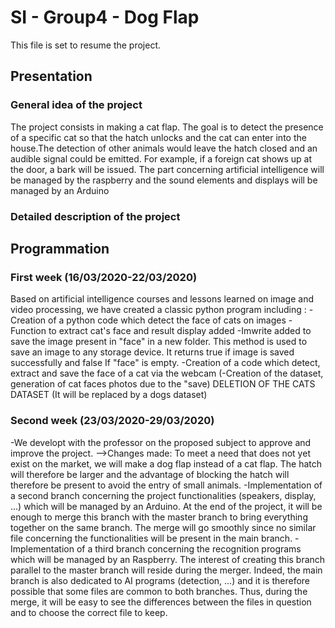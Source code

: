 # SI - Group4 - Dog Flap
This file is set to resume the project.

## Presentation
### General idea of the project
The project consists in making a cat flap. The goal is to detect the presence of a specific cat so that the hatch unlocks and the cat can enter into the house.The detection of other animals would leave the hatch closed and an audible signal could be emitted. For example, if a foreign cat shows up at the door, a bark will be issued.
The part concerning artificial intelligence will be managed by the raspberry and the sound elements and displays will be managed by an Arduino

### Detailed description of the project

## Programmation
### First week (16/03/2020-22/03/2020)
Based on artificial intelligence courses and lessons learned on image and video processing, we have created a classic python program including :
-Creation of a python code which detect the face of cats on images
-Function to extract cat's face and result display added
-Imwrite added to save the image present in "face" in a new folder. This method is used to save an image to any storage device. It returns true if image is saved successfully and false If "face" is empty.
-Creation of a code which detect, extract and save the face of a cat via the webcam
(-Creation of the dataset, generation of cat faces photos due to the "save)
DELETION OF THE CATS DATASET (It will be replaced by a dogs dataset)

### Second week (23/03/2020-29/03/2020)
-We developt with the professor on the proposed subject to approve and improve the project.
-->Changes made: To meet a need that does not yet exist on the market, we will make a dog flap instead of a cat flap. The hatch will therefore be larger and the advantage of blocking the hatch will therefore be present to avoid the entry of small animals.
-Implementation of a second branch concerning the project functionalities (speakers, display, ...) which will be managed by an Arduino. At the end of the project, it will be enough to merge this branch with the master branch to bring everything together on the same branch. The merge will go smoothly since no similar file concerning the functionalities will be present in the main branch.
-Implementation of a third branch concerning the recognition programs which will be managed by an Raspberry. The interest of creating this branch parallel to the master branch will reside during the merger. Indeed, the main branch is also dedicated to AI programs (detection, ...) and it is therefore possible that some files are common to both branches. Thus, during the merge, it will be easy to see the differences between the files in question and to choose the correct file to keep.